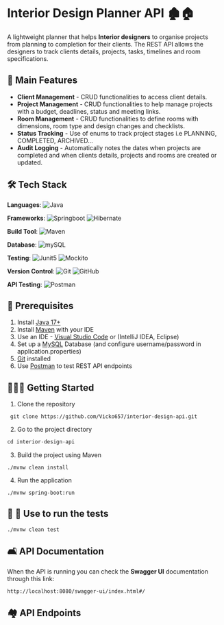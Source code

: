 # Interior Design Planner API 🏚️🏠

A lightweight planner that helps **Interior designers** to organise projects from planning to completion for their clients. The REST API allows the designers to track clients details, projects, tasks, timelines and room specifications.

## 📝 Main Features

- **Client Management** - CRUD functionalities to access client details.
- **Project Management** - CRUD functionalities to help manage projects with a budget, deadlines, status and meeting links.
- **Room Management** - CRUD functionalities to define rooms with dimensions, room type and design changes and checklists.
- **Status Tracking** - Use of enums to track project stages i.e PLANNING, COMPLETED, ARCHIVED...
- **Audit Logging** - Automatically notes the dates when projects are completed and when clients details, projects and rooms are created or updated.

## 🛠️ Tech Stack

**Languages**: <object>![Java](https://img.shields.io/badge/Java-007396?style=flat-square&logo=java&logoColor=white)</object>

**Frameworks**: ![Springboot](https://img.shields.io/badge/springboot-6DB33F?style=flat-square&logo=springboot&logoColor=white) ![Hibernate](https://img.shields.io/badge/hibernate-59666C?style=flat-square&logo=hibernate&logoColor=white)

**Build Tool**: ![Maven](https://img.shields.io/badge/apachemaven-C71A36?style=flat-square&logo=apachemaven&logoColor=white)

**Database**: ![mySQL](https://img.shields.io/badge/mysql-4479A1?style=flat-square&logo=mysql&logoColor=white)

**Testing**: ![Junit5](https://img.shields.io/badge/junit5-25A162?style=flat-square&logo=junit5&logoColor=white) ![Mockito](https://img.shields.io/badge/mockito-green?style=flat-square&labelColor=green)

**Version Control**: ![Git](https://img.shields.io/badge/Git-F05032?style=flat-square&logo=git&logoColor=white) ![GitHub](https://img.shields.io/badge/GitHub-181717?style=flat-square&logo=github&logoColor=white)

**API Testing**: ![Postman](https://img.shields.io/badge/postman-FF6C37?style=flat-square&logo=postman&logoColor=white)

## 🧱 Prerequisites

1. Install [Java 17+](https://www.java.com/en/)
2. Install [Maven](https://maven.apache.org/) with your IDE
3. Use an IDE - [Visual Studio Code](https://code.visualstudio.com/) or (IntelliJ IDEA, Eclipse)
4. Set up a [MySQL](https://www.mysql.com/) Database (and configure username/password in application.properties)
5. [Git](https://git-scm.com/) installed
6. Use [Postman](https://www.postman.com/) to test REST API endpoints

## 👷🏿‍♀️ Getting Started

1. Clone the repository

```
 git clone https://github.com/Vicko657/interior-design-api.git
```

2. Go to the project directory

```javascript
cd interior-design-api
```

3. Build the project using Maven

```
./mvnw clean install
```

4.  Run the application

```
./mvnw spring-boot:run
```

## 📏 📐 Use to run the tests

```
./mvnw clean test
```

## 🛋️ API Documentation

When the API is running you can check the **Swagger UI** documentation through this link:

```
http://localhost:8080/swagger-ui/index.html#/
```

## 🏘️ API Endpoints

